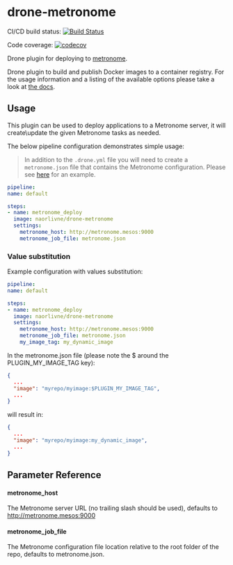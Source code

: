 # drone-metronome

CI/CD build status: [![Build Status](https://cloud.drone.io/api/badges/naorlivne/drone-metronome/status.svg)](https://cloud.drone.io/naorlivne/drone-metronome)

Code coverage: [![codecov](https://codecov.io/gh/naorlivne/drone-metronome/branch/master/graph/badge.svg)](https://codecov.io/gh/naorlivne/drone-metronome)

Drone plugin for deploying to [metronome](https://dcos.github.io/metronome/).

Drone plugin to build and publish Docker images to a container registry. For the usage information and a listing of the available options please take a look at [the docs](http://plugins.drone.io/drone-plugins/drone-docker/).

## Usage

This plugin can be used to deploy applications to a Metronome server, it will create\update the given Metronome tasks as needed.

The below pipeline configuration demonstrates simple usage:

> In addition to the `.drone.yml` file you will need to create a `metronome.json` file that contains the Metronome configuration. Please see [here](test/test_files/metronome.json) for an example. 

```yaml
pipeline:
name: default

steps:
- name: metronome_deploy
  image: naorlivne/drone-metronome
  settings:
    metronome_host: http://metronome.mesos:9000
    metronome_job_file: metronome.json
```

### Value substitution

Example configuration with values substitution:
```yaml
pipeline:
name: default

steps:
- name: metronome_deploy
  image: naorlivne/drone-metronome
  settings:
    metronome_host: http://metronome.mesos:9000
    metronome_job_file: metronome.json
    my_image_tag: my_dynamic_image
```

In the metronome.json file (please note the $ around the PLUGIN_MY_IMAGE_TAG key):

```json
{
  ...
  "image": "myrepo/myimage:$PLUGIN_MY_IMAGE_TAG",
  ...
}
```

will result in:

```json
{
  ...
  "image": "myrepo/myimage:my_dynamic_image",
  ...
}
```

## Parameter Reference

#### metronome_host

The Metronome server URL (no trailing slash should be used), defaults to http://metronome.mesos:9000

#### metronome_job_file

The Metronome configuration file location relative to the root folder of the repo, defaults to metronome.json.
